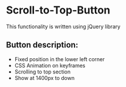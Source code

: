 # Scroll-to-Top-Button

<p>This functionality is written using jQuery library</p>
<h2>Button description:</h2>
<ul>
    <li>Fixed position in the lower left corner</li>
    <li>CSS Animation on keyframes</li>
    <li>Scrolling to top section</li>
    <li>Show at 1400px to down</li>
</ul>
